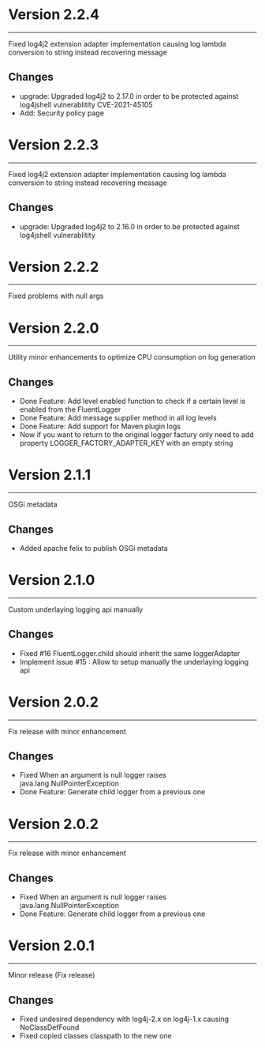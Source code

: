 # Version 2.2.4
---
Fixed log4j2 extension adapter implementation causing log lambda conversion to string instead recovering message

## Changes
* upgrade: Upgraded log4j2 to 2.17.0 in order to be protected against log4jshell vulnerablitity CVE-2021-45105
* Add: Security policy page


# Version 2.2.3
---
Fixed log4j2 extension adapter implementation causing log lambda conversion to string instead recovering message

## Changes
* upgrade: Upgraded log4j2 to 2.16.0 in order to be protected against log4jshell vulnerablitity


# Version 2.2.2
---
Fixed problems with null args


# Version 2.2.0
---
Utility minor enhancements to optimize CPU consumption on log generation

## Changes
* Done Feature: Add level enabled function to check if a certain level is enabled from the FluentLogger 
* Done Feature: Add message supplier method in all log levels
* Done Feature: Add support for Maven plugin logs
* Now if you want to return to the original logger factury only need to add property LOGGER_FACTORY_ADAPTER_KEY with an empty string

# Version 2.1.1
---
OSGi metadata

## Changes
* Added apache felix to publish OSGi metadata


# Version 2.1.0
---
Custom underlaying logging api manually

## Changes
* Fixed #16 FluentLogger.child should inherit the same loggerAdapter
* Implement issue #15 : Allow to setup manually the underlaying logging api


# Version 2.0.2
---
Fix release with minor enhancement

## Changes
* Fixed When an argument is null logger raises java.lang.NullPointerException
* Done Feature: Generate child logger from a previous one


# Version 2.0.2
---
Fix release with minor enhancement

## Changes
* Fixed When an argument is null logger raises java.lang.NullPointerException
* Done Feature: Generate child logger from a previous one


# Version 2.0.1
---
Minor release (Fix release)

## Changes
* Fixed undesired dependency with log4j-2.x on log4j-1.x causing NoClassDefFound
* Fixed copied classes classpath to the new one
